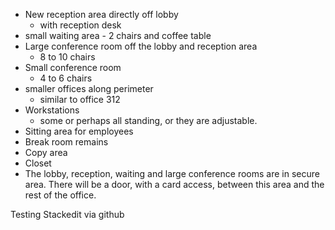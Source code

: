 - New reception area directly off lobby
	- with reception desk
- small waiting area - 2 chairs and coffee table
- Large conference room off the lobby and reception area
	- 8 to 10 chairs
- Small conference room
	- 4 to 6 chairs
- smaller offices along perimeter
	- similar to office 312
- Workstations
	- some or perhaps all standing, or they are adjustable.
- Sitting area for employees
- Break room remains
- Copy area
- Closet
- The lobby, reception, waiting and large conference rooms are in secure area.  There will be a door, with a card access, between this area and the rest of the office.

Testing Stackedit via github



<!--stackedit_data:
eyJoaXN0b3J5IjpbMTc4NzUzNTM3Myw3NDczOTE5NzIsLTE5MD
YwNjA3NzYsNzYwMzkyMDYyXX0=
-->